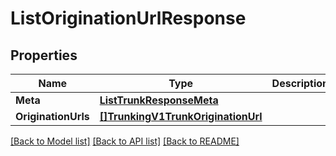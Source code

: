# ListOriginationUrlResponse

## Properties

Name | Type | Description | Notes
------------ | ------------- | ------------- | -------------
**Meta** | [**ListTrunkResponseMeta**](ListTrunkResponse_meta.md) |  | [optional] 
**OriginationUrls** | [**[]TrunkingV1TrunkOriginationUrl**](trunking.v1.trunk.origination_url.md) |  | [optional] 

[[Back to Model list]](../README.md#documentation-for-models) [[Back to API list]](../README.md#documentation-for-api-endpoints) [[Back to README]](../README.md)


